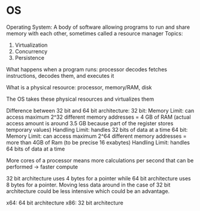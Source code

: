 # OS

Operating System: A body of software allowing programs to run and share memory with each other, sometimes called a resource manager
Topics:
1. Virtualization
2. Concurrency
4. Persistence

What happens when a program runs:
processor decodes fetches instructions, decodes them, and executes it

What is a physical resource:
processor, memory/RAM, disk

The OS takes these physical resources and virtualizes them





Difference between 32 bit and 64 bit architecture:
32 bit: 
Memory Limit: can access maximum 2^32 different memory addresses = 4 GB of RAM (actual access amount is around 3.5 GB because part of the register stores temporary values)
Handling Limit: handles 32 bits of data at a time
64 bit: 
Memory Limit: can access maximum 2^64 different memory addresses = more than 4GB of Ram (to be precise 16 exabytes)
Handling Limit: handles 64 bits of data at a time

More cores of a processor means more calculations per second that can be performed -> faster compute

32 bit architecture uses 4 bytes for a pointer while 64 bit architecture uses 8 bytes for a pointer. Moving less data around in the case of 32 bit architecture could be less intensive which could be an advantage.

x64: 64 bit architecture
x86: 32 bit architecture
